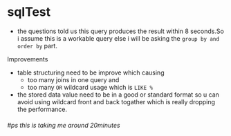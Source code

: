 # sqlTest

- the questions told us this query produces the result within 8 seconds.So i assume this is a workable query else i will be asking the ```group by and order by``` part.

Improvements
- table structuring need to be improve which causing 
  - too many joins in one query and 
  - too many `OR` wildcard usage which is ```LIKE %``` 
- the stored data value need to be in a good or standard format so u can avoid using wildcard front and back togather which is really dropping the performance.

###### #ps this is taking me around 20minutes
